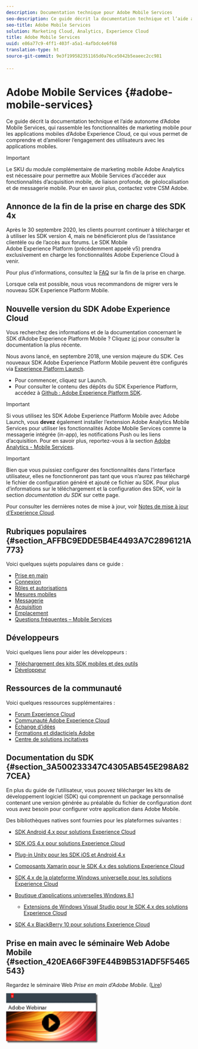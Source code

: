 ```yaml
---
description: Documentation technique pour Adobe Mobile Services
seo-description: Ce guide décrit la documentation technique et l’aide autonome d’Adobe Mobile Services, qui rassemble les fonctionnalités de marketing mobile pour les applications mobiles d’Adobe Experience Cloud, ce qui vous permet de comprendre et d’améliorer l’engagement des utilisateurs avec les applications mobiles.
seo-title: Adobe Mobile Services
solution: Marketing Cloud, Analytics, Experience Cloud
title: Adobe Mobile Services
uuid: e86a77c9-4ff1-403f-a5a1-4afbdc4e6f68
translation-type: ht
source-git-commit: 9e3f199582351165d0a76ce5042b5eaeec2cc981

---
```



# Adobe Mobile Services {#adobe-mobile-services}

Ce guide décrit la documentation technique et l’aide autonome d’Adobe Mobile Services, qui rassemble les fonctionnalités de marketing mobile pour les applications mobiles d’Adobe Experience Cloud, ce qui vous permet de comprendre et d’améliorer l’engagement des utilisateurs avec les applications mobiles.

>[!IMPORTANT]
>
>Le SKU du module complémentaire de marketing mobile Adobe Analytics est nécessaire pour permettre aux Mobile Services d’accéder aux fonctionnalités d’acquisition mobile, de liaison profonde, de géolocalisation et de messagerie mobile. Pour en savoir plus, contactez votre CSM Adobe.

## Annonce de la fin de la prise en charge des SDK 4x

Après le 30 septembre 2020, les clients pourront continuer à télécharger et à utiliser les SDK version 4, mais ne bénéficieront plus de l’assistance clientèle ou de l’accès aux forums. Le SDK Mobile Adobe Experience Platform (précédemment appelé v5) prendra exclusivement en charge les fonctionnalités Adobe Experience Cloud à venir.

Pour plus d’informations, consultez la [FAQ](https://aep-sdks.gitbook.io/docs/version-4-sdk-end-of-support-faq) sur la fin de la prise en charge.

Lorsque cela est possible, nous vous recommandons de migrer vers le nouveau SDK Experience Platform Mobile.

## Nouvelle version du SDK Adobe Experience Cloud

Vous recherchez des informations et de la documentation concernant le SDK d’Adobe Experience Platform Mobile ? Cliquez [ici](https://aep-sdks.gitbook.io/docs/) pour consulter la documentation la plus récente.

Nous avons lancé, en septembre 2018, une version majeure du SDK. Ces nouveaux SDK Adobe Experience Platform Mobile peuvent être configurés via [Experience Platform Launch](https://www.adobe.com/fr/experience-platform/launch.html).

* Pour commencer, cliquez sur Launch.
* Pour consulter le contenu des dépôts du SDK Experience Platform, accédez à [Github : Adobe Experience Platform SDK](https://github.com/Adobe-Marketing-Cloud/acp-sdks).

>[!IMPORTANT]
>
> Si vous utilisez les SDK Adobe Experience Platform Mobile avec Adobe Launch, vous **devez** également installer l’extension Adobe Analytics Mobile Services pour utiliser les fonctionnalités Adobe Mobile Services comme la messagerie intégrée (in-app), les notifications Push ou les liens d’acquisition. Pour en savoir plus, reportez-vous à la section [Adobe Analytics - Mobile Services](https://aep-sdks.gitbook.io/docs/using-mobile-extensions/adobe-analytics-mobile-services).

>[!IMPORTANT]
>
>Bien que vous puissiez configurer des fonctionnalités dans l’interface utilisateur, elles ne fonctionneront pas tant que vous n’aurez pas téléchargé le fichier de configuration généré et ajouté ce fichier au SDK. Pour plus d’informations sur le téléchargement et la configuration des SDK, voir la section *documentation du SDK* sur cette page.

Pour consulter les dernières notes de mise à jour, voir [Notes de mise à jour d’Experience Cloud](https://docs.adobe.com/content/help/fr-FR/release-notes/experience-cloud/current.html).

## Rubriques populaires {#section_AFFBC9EDDE5B4E4493A7C2896121A773}

Voici quelques sujets populaires dans ce guide :

* [Prise en main](/help/using/gs/gs.md)
* [Connexion](/help/using/gs/gs-signin.md)
* [Rôles et autorisations](/help/using/gs/c-mob-roles-and-permissions.md)
* [Mesures mobiles](/help/using/gs/metrics/metrics.md)
* [Messagerie](/help/using/in-app-messaging/in-app-messaging.md)
* [Acquisition](/help/using/acquisition-main/acquisition-main.md)
* [Emplacement](/help/using/location/c-location-overview.md)
* [Questions fréquentes – Mobile Services](/help/using/faq-mobile.md)

## Développeurs

Voici quelques liens pour aider les développeurs :

* [Téléchargement des kits SDK mobiles et des outils](/help/using/c-manage-app-settings/c-mob-confg-app/t-config-analytics/download-sdk.md)
* [Développeur](https://docs.adobe.com/content/help/fr-FR/analytics/implementation/home.html)

## Ressources de la communauté

Voici quelques ressources supplémentaires :

* [Forum Experience Cloud](https://forums.adobe.com/community/experience-cloud)
* [Communauté Adobe Experience Cloud](https://helpx.adobe.com/fr/marketing-cloud.html?promoid=KAWSE)
* [Échange d’idées](https://forums.adobe.com/community/experience-cloud/analytics-cloud/analytics)
* [Formations et didacticiels Adobe](https://helpx.adobe.com/fr/learning.html?promoid=KAUDK)
* [Centre de solutions incitatives](https://www.adobe.com/fr/marketing-cloud.html)

## Documentation du SDK {#section_3A500233347C4305AB545E298A827CEA}

En plus du guide de l’utilisateur, vous pouvez télécharger les kits de développement logiciel (SDK) qui comprennent un package personnalisé contenant une version générée au préalable du fichier de configuration dont vous avez besoin pour configurer votre application dans Adobe Mobile.

Des bibliothèques natives sont fournies pour les plateformes suivantes :

* [SDK Android 4.x pour solutions Experience Cloud](/help/android/overview.md)
* [SDK iOS 4.x pour solutions Experience Cloud](/help/ios/overview.md)
* [Plug-in Unity pour les SDK iOS et Android 4.x](/help/unity/get-started.md)
* [Composants Xamarin pour le SDK 4.x des solutions Experience Cloud](/help/xamarin/get-started.md)
* [SDK 4.x de la plateforme Windows universelle pour les solutions Experience Cloud](/help/universal-windows/overview.md)
* [Boutique d’applications universelles Windows 8.1](/help/windows-appstore/overview.md)

   * [Extensions de Windows Visual Studio pour le SDK 4.x des solutions Experience Cloud](/help/windows-appstore/extensions/win-vse-4x.md)

* [SDK 4.x BlackBerry 10 pour solutions Experience Cloud](/help/blackberry/overview.md)

## Prise en main avec le séminaire Web Adobe Mobile {#section_420EA66F39FE44B9B531ADF5F5465543}

Regardez le séminaire Web *Prise en main d’Adobe Mobile*. ([Lire](https://adobe.ly/PsxCFn))

[  ![](assets/webinar.png) ](https://adobe.ly/PsxCFn)
